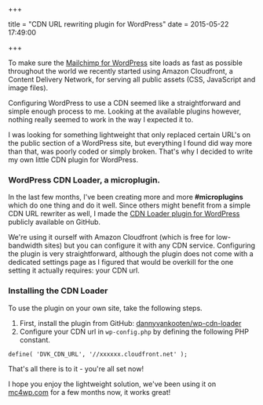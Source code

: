 +++

title = "CDN URL rewriting plugin for WordPress"
date = 2015-05-22 17:49:00

+++

To make sure the [Mailchimp for WordPress](https://www.mc4wp.com/) site loads as fast as possible throughout the world we recently started using Amazon Cloudfront, a Content Delivery Network, for serving all public assets (CSS, JavaScript and image files). 

Configuring WordPress to use a CDN seemed like a straightforward and simple enough process to me. Looking at the available plugins however, nothing really seemed to work in the way I expected it to. 

I was looking for something lightweight that only replaced certain URL's on the public section of a WordPress site, but everything I found did way more than that, was poorly coded or simply broken. That's why I decided to write my own little CDN plugin for WordPress.

### WordPress CDN Loader, a microplugin.
In the last few months, I've been creating more and more **#microplugins** which do one thing and do it well. Since others might benefit from a simple CDN URL rewriter as well, I made the [CDN Loader plugin for WordPress](https://github.com/dannyvankooten/wp-cdn-loader) publicly available on GitHub.

We're using it ourself with Amazon Cloudfront (which is free for low-bandwidth sites) but you can configure it with any CDN service. Configuring the plugin is very straightforward, although the plugin does not come with a dedicated settings page as I figured that would be overkill for the one setting it actually requires: your CDN url.

### Installing the CDN Loader 
To use the plugin on your own site, take the following steps.

1. First, install the plugin from GitHub: [dannyvankooten/wp-cdn-loader](https://github.com/dannyvankooten/wp-cdn-loader)
2. Configure your CDN url in `wp-config.php` by defining the following PHP constant.

```php?start_inline=1
define( 'DVK_CDN_URL', '//xxxxxx.cloudfront.net' );
```

That's all there is to it - you're all set now! 

I hope you enjoy the lightweight solution, we've been using it on [mc4wp.com](https://www.mc4wp.com) for a few months now, it works great! 





